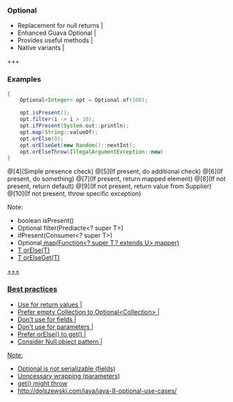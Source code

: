 ### Optional

- Replacement for null returns |
- Enhanced Guava Optional |
- Provides useful methods |
- Native variants |

+++

### Examples

```java
{
    Optional<Integer> opt = Optional.of(100);

    opt.isPresent();
    opt.filter(i -> i > 10);
    opt.ifPresent(System.out::println);
    opt.map(String::valueOf);
    opt.orElse(0);
    opt.orElseGet(new Random()::nextInt);
    opt.orElseThrow(IllegalArgumentException::new)
}
```
@[4](Simple presence check)
@[5](If present, do additional check)
@[6](If present, do something)
@[7](If present, return mapped element)
@[8](If not present, return default)
@[9](If not present, return value from Supplier)
@[10](If not present, throw specific exception)

Note:
- boolean isPresent()
- Optional<T> filter(Prediacte<? super T>)
- ifPresent(Consumer<? super T>)
- Optional<U> map(Function<? super T,? extends U> mapper)
- T orElse(T)
- T orElseGet(T)

+++

### Best practices

- Use for return values |
- Prefer empty Collection to Optional&lt;Collection> |
- Don't use for fields |
- Don't use for parameters |
- Prefer orElse() to get() |
- Consider Null object pattern |

Note:
- Optional is not serializable (fields)
- Unncessary wrapping (parameters)
- get() might throw
- http://dolszewski.com/java/java-8-optional-use-cases/
